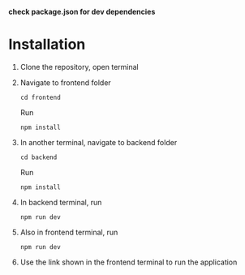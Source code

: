 **check package.json for dev dependencies**
<!-- 

<!-- 1  -->
<!-- to start the project  --> 
# Installation

1. Clone the repository, open terminal
<!-- -->
2. Navigate to frontend folder
   ```
   cd frontend
   ```
   Run
   ```
   npm install
   ```
<!-- -->
3. In another terminal, navigate to backend folder
   ```
   cd backend
   ```
   Run
   ```
   npm install
   ```
<!-- -->
4. In backend terminal, run
   ```
   npm run dev
   ```
<!-- -->
5. Also in frontend terminal, run
   ```
   npm run dev
   ```
<!-- -->
6. Use the link shown in the frontend terminal to run the application
